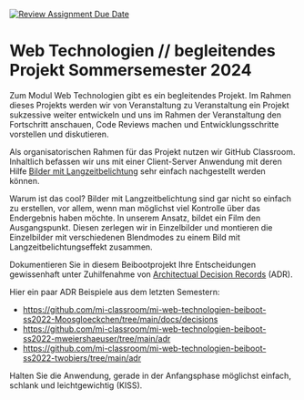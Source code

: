 [![Review Assignment Due Date](https://classroom.github.com/assets/deadline-readme-button-24ddc0f5d75046c5622901739e7c5dd533143b0c8e959d652212380cedb1ea36.svg)](https://classroom.github.com/a/gQyBcnrC)

# Web Technologien // begleitendes Projekt Sommersemester 2024

Zum Modul Web Technologien gibt es ein begleitendes Projekt. Im Rahmen dieses Projekts werden wir von Veranstaltung zu
Veranstaltung ein Projekt sukzessive weiter entwickeln und uns im Rahmen der Veranstaltung den Fortschritt anschauen,
Code Reviews machen und Entwicklungsschritte vorstellen und diskutieren.

Als organisatorischen Rahmen für das Projekt nutzen wir GitHub Classroom. Inhaltlich befassen wir uns mit einer
Client-Server Anwendung mit deren
Hilfe [Bilder mit Langzeitbelichtung](https://de.wikipedia.org/wiki/Langzeitbelichtung) sehr einfach nachgestellt werden
können.

Warum ist das cool? Bilder mit Langzeitbelichtung sind gar nicht so einfach zu erstellen, vor allem, wenn man möglichst
viel Kontrolle über das Endergebnis haben möchte. In unserem Ansatz, bildet ein Film den Ausgangspunkt. Diesen zerlegen
wir in Einzelbilder und montieren die Einzelbilder mit verschiedenen Blendmodes zu einem Bild mit
Langzeitbelichtungseffekt zusammen.

Dokumentieren Sie in diesem Beibootprojekt Ihre Entscheidungen gewissenhaft unter Zuhilfenahme
von [Architectual Decision Records](https://adr.github.io) (ADR).

Hier ein paar ADR Beispiele aus dem letzten Semestern:

- https://github.com/mi-classroom/mi-web-technologien-beiboot-ss2022-Moosgloeckchen/tree/main/docs/decisions
- https://github.com/mi-classroom/mi-web-technologien-beiboot-ss2022-mweiershaeuser/tree/main/adr
- https://github.com/mi-classroom/mi-web-technologien-beiboot-ss2022-twobiers/tree/main/adr

Halten Sie die Anwendung, gerade in der Anfangsphase möglichst einfach, schlank und leichtgewichtig (KISS).

